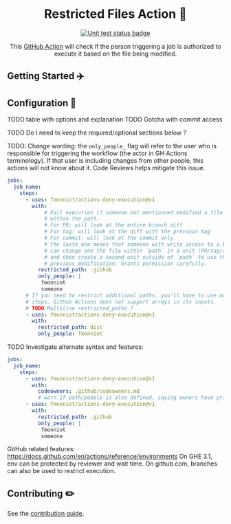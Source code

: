 
<h1 align="center">
  Restricted Files Action 🚀
</h1>

<p align="center">
  <a href="https://github.com/fmonniot/actions-restricted-paths/actions/workflows/test.yml">
    <img src="https://github.com/fmonniot/actions-restricted-paths/actions/workflows/test.yml/badge.svg" alt="Unit test status badge">
  </a>
  
  <!--
  <a href="https://codecov.io/gh/fmonniot/actions-restricted-paths/branch/dev">
    <img src="https://codecov.io/gh/fmonniot/actions-restricted-paths/branch/dev/graph/badge.svg" alt="Code coverage status badge">
  </a>

  <a href="https://github.com/fmonniot/actions-restricted-paths/releases">
    <img src="https://img.shields.io/github/v/release/fmonniot/actions-restricted-paths.svg?logo=github" alt="Release version badge">
  </a>
  
  <a href="https://github.com/marketplace/actions/deploy-to-github-pages">
    <img src="https://img.shields.io/badge/action-marketplace-blue.svg?logo=github&color=orange" alt="Github marketplace badge">
  </a>
  -->
</p>

<p align="center">
  This <a href="https://github.com/features/actions">GitHub Action</a> will check if the person triggering a job is authorized to execute it based on the file being modified.
</p>


## Getting Started :airplane:

## Configuration 📁

TODO table with options and explanation
TODO Gotcha with commit access

TODO Do I need to keep the required/optional sections below ?


TODO: Change wording: the `only_people_` flag will refer to the user who is responsible for triggering the workflow (the actor in GH Actions terminology).
If that user is including changes from other people, this actions will not know
about it. Code Reviews helps mitigate this issue.

```yaml
jobs:
  job_name:
    steps:
      - uses: fmonniot/actions-deny-execution@v1
        with:
            # Fail execution if someone not mentionned modified a file
            # within the path.
            # For PR: will look at the entire branch diff
            # For tag: will look at the diff with the previous tag
            # For commit: will look at the commit only.
            # The laste one means that someone with write access to a branch
            # can change one the file within `path` in a unit (PR/tag/commit)
            # and then create a second unit outside of `path` to use the
            # previous modification. Grants permission carefully.
          restricted_path: .github
          only_people: |
           fmonniot
           someone
      # If you need to restrict additional paths, you'll have to use multiple
      # steps. GitHub Actions does not support arrays in its inputs.
      # TODO Multiline restricted_paths ?
      - uses: fmonniot/actions-deny-execution@v1
        with:
          restricted_path: dist
          only_people: fmonniot
```

TODO Investigate alternate syntax and features:
```yml
jobs:
  job_name:
    steps:
      - uses: fmonniot/actions-deny-execution@v1
        with:
          codeowners: .github/codeowners.md
          # warn if path/people is also defined, saying owners have priority
      - uses: fmonniot/actions-deny-execution@v1
        with:
          restricted_path: .github
          only_people: |
           fmonniot
           someone
```


GitHub related features: https://docs.github.com/en/actions/reference/environments
On GHE 3.1, env can be protected by reviewer and wait time. On github.com, branches can also be used to restrict execution.

## Contributing ✏️

See the [contribution guide](./CONTRIBUTING.md).
